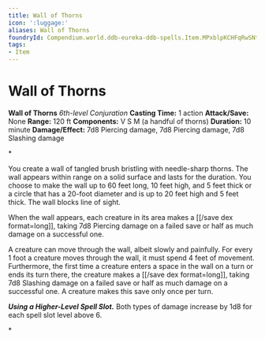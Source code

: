 ```yaml
---
title: Wall of Thorns
icon: ':luggage:'
aliases: Wall of Thorns
foundryId: Compendium.world.ddb-eureka-ddb-spells.Item.MPxblpKCHFqRwSNt
tags:
- Item
---
```


# Wall of Thorns

**Wall of Thorns**
_6th-level Conjuration_
**Casting Time:** 1 action
**Attack/Save:** None
**Range:** 120 ft
**Components:** V S M (a handful of thorns)
**Duration:** 10 minute
**Damage/Effect:** 7d8 Piercing damage, 7d8 Piercing damage, 7d8 Slashing damage

*<p>You create a wall of tangled brush bristling with needle-sharp thorns. The wall appears within range on a solid surface and lasts for the duration. You choose to make the wall up to 60 feet long, 10 feet high, and 5 feet thick or a circle that has a 20-foot diameter and is up to 20 feet high and 5 feet thick. The wall blocks line of sight.

When the wall appears, each creature in its area makes a [[/save dex format=long]], taking 7d8 Piercing damage on a failed save or half as much damage on a successful one.

A creature can move through the wall, albeit slowly and painfully. For every 1 foot a creature moves through the wall, it must spend 4 feet of movement. Furthermore, the first time a creature enters a space in the wall on a turn or ends its turn there, the creature makes a [[/save dex format=long]], taking 7d8 Slashing damage on a failed save or half as much damage on a successful one. A creature makes this save only once per turn.

***Using a Higher-Level Spell Slot.*** Both types of damage increase by 1d8 for each spell slot level above 6.</p>*